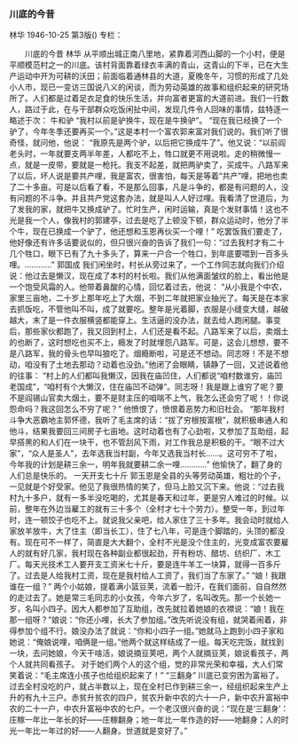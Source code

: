 ### 川底的今昔
林华
1946-10-25
第3版()
专栏：

　　川底的今昔
    林华
    从平顺出城正南八里地，紧靠着河西山脚的一个小村，便是平顺模范村之一的川底。该村背面靠着绿衣丰满的青山，这青山的下半，已在大生产运动中开为可耕的沃田；前面临着通林县的大道，夏晚冬午，习惯的形成了几处小人市，现已一变访三国说八义的闲谈，而为劳动英雄的故事和组织起来的研究场所了。人们都是过着足衣足食的快乐生活，并向富者更富的大道前进。我们一行数人，路过于此，在与干部群众吃饭闲扯中间，发现几件令人回味的事情，兹特逐一略述于次：
  牛和驴
    “我村以前是驴换牛，现在是牛换驴”。
    “现在我已经换了一个驴了，今年冬季还要再买一个。”这是本村一个富农郭来富对我们说的。我们听了很奇怪，就问他，他说：
    “我原先是两个驴，以后把它换成牛了”。他又说：“以前阎老头时，一年就要支两半年差，人都吃不上，牲口就更不用说啦。走的稍微慢一点，就是一皮带，要就是一枪托。我支不起差，就把两驴卖了，买成牛。八路军来了以后，坏人说是要共产哩，我是富农，很害怕，每天是等着“共产”哩，把地也卖了二十多亩。可是以后看了看，不是那么回事，凡是斗争的，都是有问题的人，没有问题的不斗争。并且共产党这套办法，就是叫人人好过哩。我看清了世道后，为了发我的家，就把牛又换成驴了。忙时生产，闲时运输，真是个发财事情！这也不光是我一个人，像我村的郭建亭，过去是吃了上顿没下顿，群众运动时，他分了半个牛，现在已换成一个驴了，他还想和玉恩再伙买一个哩！”
    吃罢饭我们要走了，他好像还有许多话要说似的，但只很兴奋的告诉了我们一句：“过去我村才有二十几个牲口，眼下已有了九十多头了，算来一户合一个牲口，到年底要喂到一百多头哩。…………”
  郭国成
    我们闲坐时，村长从旁过来了，一个工作同志就向我们介绍说：他过去是懒汉，现在成了本村的村长啦。我们从他满面皱纹的脸上，看出他是一个饱受风霜的人。他带着鼻酸的心情，回忆着过去，他说：
    “从小我是个中农，家里三亩地，二十岁上那年吃上了大烟，不到二年就把家业抽光了。每天是在本家去抓饭吃，不管他叫不叫，成了就要吃。整年是光着脚，衣服是小缝变大缝，越破越大，末了是一件衣服横竖都能穿上。生活逼的没办法，就去给人跑闲腿。事变后，那些家伙都跑了，我又回到村上，人们还是看不起。八路军来了以后，卖烟土的也断了，这时想吃也买不上，瘾发了时就埋怨八路军。可是，这会儿想想，要不是八路军，我的骨头也早叫狼吃了。烟瘾断啦，可是还不想动。同志呀！不是不想动，咱没有了土地去那动？动着也没劲。”他闭了会眼睛，镇静了一回，又述说着他的往事：
    “村上的人们都叫我懒汉，因我在庙凹住，人们都说“咱村数谁穷，庙凹老国成”，“咱村有个大懒汉，住在庙凹不动弹”。同志呀！我是跟上谁穷了呢？要不是阎锡山官卖大烟土，要不是财主压的咱喘不上气，我怎么还会穷了呢！！你说怨命吗？我这回怎么不穷了呢？”
    他愤恨了，愤恨着恶势力和旧社会。
    “那年我村斗争大恶霸地主郭怀德，我听了毛主席的话：“拔了穷根按富根”，就积极串通人和他斗，结果我要回三间房子七亩地。这时动着也有了心劲啦，又参加了互助组，起早搭黑的和人们在一块干，也不管刮风下雨，对工作我总是积极的干。“眼不过大家”，“众人是圣人”，去年选我当村副，今年又选我当村长……。这可穷不了啦，今年我的计划是耕三余一，明年我就要耕二余一哩…………”
    他愉快了，翻了身的人们总是快乐的。
  一天开支七十斤
    郭玉恩是全县的头等劳动英雄，粗壮的个子，一见就是个好受家。他见了我很热情的笑了，但马上脸又沉下来。他说：“过去我村九十多户，就有一多半没吃喝的，尤其是春天和过年，更是穷人难过的时候。以前，整年在外边当雇工的就有三十多个（全村才七十个劳力）。整受一年，到过年时，连一顿饺子也吃不上。就说我父亲吧，给人家住了三十多年。我会动时就给人家放羊放牛，大了住主（即当长工），住了七八年，可是连个脚踏的，头顶的都没有。现在可不一样了，简直是大大翻个，全村不光是没个住主的，光变成富农要雇人的就有好几家，我村现在各种副业都很起劲，开有粉坊、醋坊、纺织厂、木工厂。每天光技术工人要开支工资米七十斤，要是连牛羊工一块算，就得一百多斤了。过去是人给我村工资，现在是我村给人工资了，我们当了东家了。”
  “娘！我跟谁在一组？”
    两个小姑娘，提着满小篮豆荚，流着一脸汗，在我们面前，自自然然的走过去了。她是常三毛同志的小女孩，今年六岁了，名叫改先。那一个长她一岁，名叫小四子。因大人都参加了互助组，改先就拉着她娘的衣襟说：“娘！我在那一组呀？”娘说：“你还小哩，长大了参加组。”改先听说没有组，就哭着闹着，非得参加个组不行。娘没办法了就说：“你和小四子一组。”她就马上跑到小四子家和她说：“俺娘说哩，咱俩是一组。”他两个就这样结成了一组。每天吃完饭，就找到一块，去问她娘，今天干啥活，娘说摘豆荚吧，两个人就摘豆荚，娘说看孩子，两个人就共同看孩子。
    对于她们两个人的这个组，觉的非常光荣和幸福，大人们常笑着说：“毛主席连小孩子也给组织起来了！”
  “三翻身”
    川底已变穷困为富裕了。过去全村没吃的户，就占半数以上，现在全村已作到耕三余一，经组织起来生产上升的有九十三户。赤贫升贫农的四户，贫农升新中农的六十一户，新中农升富裕中农的二十一户，中农升富裕中农的七户。一个老汉很兴奋的说：“现在是‘三翻身’：庄稼一年比一年长的好——庄稼翻身；地一年比一年作造的好——地翻身；人的时光一年比一年过的好——人翻身。世道就是变好了。”
